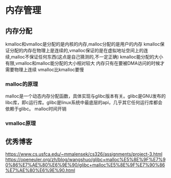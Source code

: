 # 内存管理
## 内存分配
kmalloc和vmalloc是分配的是内核的内存,malloc分配的是用户的内存
kmalloc保证分配的内存在物理上是连续的,vmalloc保证的是在虚拟地址空间上的连续,malloc不保证任何东西(这点是自己猜测的,不一定正确)
kmalloc能分配的大小有限,vmalloc和malloc能分配的大小相对较大
内存只有在要被DMA访问的时候才需要物理上连续
vmalloc比kmalloc要慢
### malloc的原理
malloc是一个动态内存分配函数，具体实现与glibc版本有关。glibc是GNU发布的libc库，即c运行库。glibc是linux系统中最底层的api，几乎其它任何运行库都会依赖于glibc。
malloc时间开销
### vmalloc原理

## 优秀博客
https://www.cs.usfca.edu/~mmalensek/cs326/assignments/project-3.html
https://openeuler.org/zh/blog/wangshuo/glibc+malloc%E5%8E%9F%E7%90%86%E7%AE%80%E6%9E%90/glibc+malloc%E5%8E%9F%E7%90%86%E7%AE%80%E6%9E%90.html
